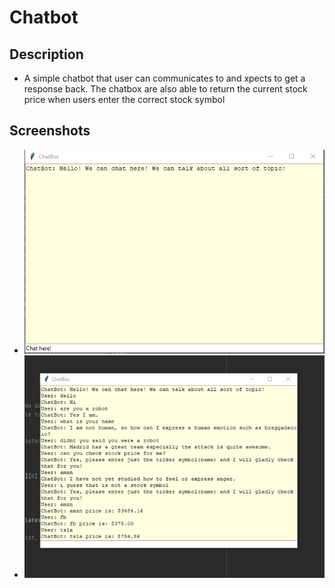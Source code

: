 # Chatbot

## Description
- A simple chatbot that user can communicates to and xpects to get a response back. The chatbox are also able to return the current stock price when users enter the correct stock symbol

## Screenshots
- ![](./images/Picture1.png)
- ![](./images/Picture2.png)

